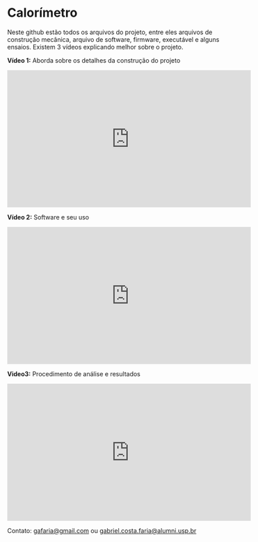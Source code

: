 # Calorímetro

Neste github estão todos os arquivos do projeto, entre eles arquivos de construção mecânica, arquivo de software, firmware, executável e alguns ensaios.
Existem 3 vídeos explicando melhor sobre o projeto.

**Vídeo 1:**  Aborda sobre os detalhes da construção do projeto

<iframe width="560" height="315" src="https://www.youtube.com/embed/RRTPrstH1NE" title="YouTube video player" frameborder="0" allow="accelerometer; autoplay; clipboard-write; encrypted-media; gyroscope; picture-in-picture" allowfullscreen></iframe>


**Vídeo 2:**  Software e seu uso

<iframe width="560" height="315" src="https://www.youtube.com/embed/grldM0TJIz4" title="YouTube video player" frameborder="0" allow="accelerometer; autoplay; clipboard-write; encrypted-media; gyroscope; picture-in-picture" allowfullscreen></iframe>


**Video3:** Procedimento de análise e resultados
<iframe width="560" height="315" src="https://www.youtube.com/embed/zke7yPpmnRY" title="YouTube video player" frameborder="0" allow="accelerometer; autoplay; clipboard-write; encrypted-media; gyroscope; picture-in-picture" allowfullscreen></iframe>



Contato:
gafaria@gmail.com ou gabriel.costa.faria@alumni.usp.br
